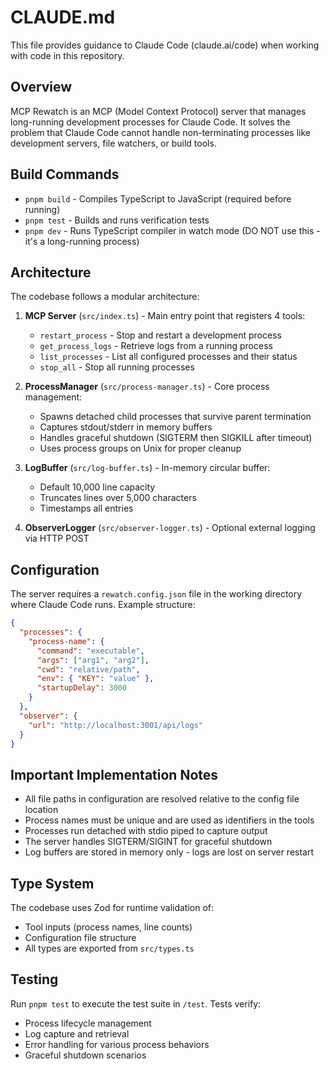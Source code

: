 # CLAUDE.md

This file provides guidance to Claude Code (claude.ai/code) when working with code in this repository.

## Overview

MCP Rewatch is an MCP (Model Context Protocol) server that manages long-running development processes for Claude Code. It solves the problem that Claude Code cannot handle non-terminating processes like development servers, file watchers, or build tools.

## Build Commands

- `pnpm build` - Compiles TypeScript to JavaScript (required before running)
- `pnpm test` - Builds and runs verification tests
- `pnpm dev` - Runs TypeScript compiler in watch mode (DO NOT use this - it's a long-running process)

## Architecture

The codebase follows a modular architecture:

1. **MCP Server** (`src/index.ts`) - Main entry point that registers 4 tools:
   - `restart_process` - Stop and restart a development process
   - `get_process_logs` - Retrieve logs from a running process
   - `list_processes` - List all configured processes and their status
   - `stop_all` - Stop all running processes

2. **ProcessManager** (`src/process-manager.ts`) - Core process management:
   - Spawns detached child processes that survive parent termination
   - Captures stdout/stderr in memory buffers
   - Handles graceful shutdown (SIGTERM then SIGKILL after timeout)
   - Uses process groups on Unix for proper cleanup

3. **LogBuffer** (`src/log-buffer.ts`) - In-memory circular buffer:
   - Default 10,000 line capacity
   - Truncates lines over 5,000 characters
   - Timestamps all entries

4. **ObserverLogger** (`src/observer-logger.ts`) - Optional external logging via HTTP POST

## Configuration

The server requires a `rewatch.config.json` file in the working directory where Claude Code runs. Example structure:

```json
{
  "processes": {
    "process-name": {
      "command": "executable",
      "args": ["arg1", "arg2"],
      "cwd": "relative/path",
      "env": { "KEY": "value" },
      "startupDelay": 3000
    }
  },
  "observer": {
    "url": "http://localhost:3001/api/logs"
  }
}
```

## Important Implementation Notes

- All file paths in configuration are resolved relative to the config file location
- Process names must be unique and are used as identifiers in the tools
- Processes run detached with stdio piped to capture output
- The server handles SIGTERM/SIGINT for graceful shutdown
- Log buffers are stored in memory only - logs are lost on server restart

## Type System

The codebase uses Zod for runtime validation of:
- Tool inputs (process names, line counts)
- Configuration file structure
- All types are exported from `src/types.ts`

## Testing

Run `pnpm test` to execute the test suite in `/test`. Tests verify:
- Process lifecycle management
- Log capture and retrieval
- Error handling for various process behaviors
- Graceful shutdown scenarios